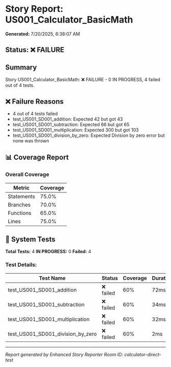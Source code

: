 # Story Report: US001_Calculator_BasicMath

**Generated:** 7/20/2025, 6:38:07 AM

## Status: ❌ FAILURE

## Summary

Story US001_Calculator_BasicMath: ❌ FAILURE - 0 IN PROGRESS, 4 failed out of 4 tests.

## ❌ Failure Reasons

- 4 out of 4 tests failed
- test_US001_SD001_addition: Expected 42 but got 43
- test_US001_SD001_subtraction: Expected 66 but got 65
- test_US001_SD001_multiplication: Expected 300 but got 103
- test_US001_SD001_division_by_zero: Expected Division by zero error but none was thrown

## 📊 Coverage Report

### Overall Coverage

| Metric | Coverage |
|--------|----------|
| Statements | 75.0% |
| Branches | 70.0% |
| Functions | 65.0% |
| Lines | 75.0% |

## 🧪 System Tests

**Total Tests:** 4
**IN PROGRESS:** 0
**Failed:** 4

### Test Details:

| Test Name | Status | Coverage | Duration |
|-----------|--------|----------|----------|
| test_US001_SD001_addition | ❌ failed | 60% | 72ms |
| test_US001_SD001_subtraction | ❌ failed | 60% | 34ms |
| test_US001_SD001_multiplication | ❌ failed | 60% | 32ms |
| test_US001_SD001_division_by_zero | ❌ failed | 60% | 2ms |

---

*Report generated by Enhanced Story Reporter*
*Room ID: calculator-direct-test*
